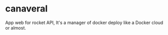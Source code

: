 # canaveral
App web for rocket API, It's a manager of docker deploy like a Docker cloud or almost. 
